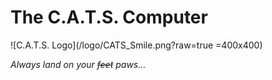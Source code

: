 # The C.A.T.S. Computer

![C.A.T.S. Logo](/logo/CATS_Smile.png?raw=true =400x400)

*Always land on your ~~feet~~ paws...*
